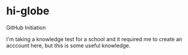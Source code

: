 # hi-globe
GitHub Initiation

I'm taking a knowledge test for a school and it required me to create an acccount here, but this is some useful knowledge.
